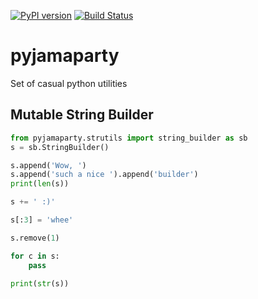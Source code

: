 [![PyPI version](https://badge.fury.io/py/pyjamaparty.svg)](https://badge.fury.io/py/pyjamaparty)   [![Build Status](https://travis-ci.org/krajasek/pyjama.svg?branch=master)](https://travis-ci.org/krajasek/pyjama)

# pyjamaparty
Set of casual python utilities

## Mutable String Builder
```python
from pyjamaparty.strutils import string_builder as sb
s = sb.StringBuilder()

s.append('Wow, ')
s.append('such a nice ').append('builder')
print(len(s))

s += ' :)'

s[:3] = 'whee'

s.remove(1)

for c in s:
    pass

print(str(s))
```
